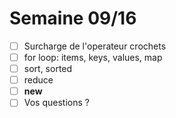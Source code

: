# Semaine 09/16

- [ ] Surcharge de l'operateur crochets
- [ ] for loop: items, keys, values, map
- [ ] sort, sorted
- [ ] reduce 
- [ ] __new__
- [ ] Vos questions ?
